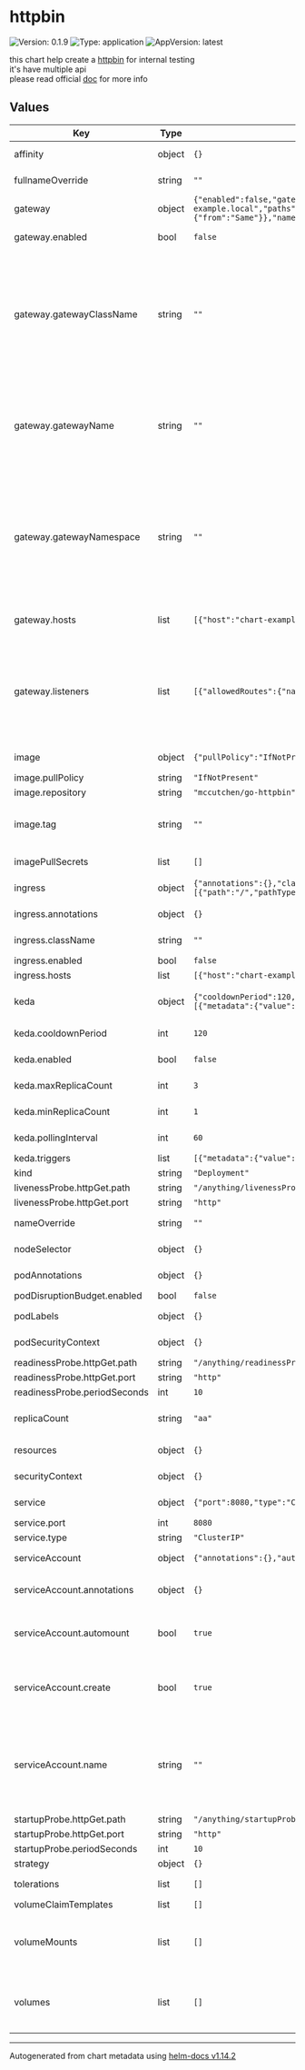 # httpbin

![Version: 0.1.9](https://img.shields.io/badge/Version-0.1.9-informational?style=flat-square) ![Type: application](https://img.shields.io/badge/Type-application-informational?style=flat-square) ![AppVersion: latest](https://img.shields.io/badge/AppVersion-latest-informational?style=flat-square)

this chart help create a [httpbin](https://github.com/mccutchen/go-httpbin) for internal testing  
it's have multiple api  
please read official [doc](https://httpbingo.org) for more info

## Values

| Key | Type | Default | Description |
|-----|------|---------|-------------|
| affinity | object | `{}` | Affinity for pod assignment |
| fullnameOverride | string | `""` | Override the full chart name |
| gateway | object | `{"enabled":false,"gatewayClassName":"","gatewayName":"","gatewayNamespace":"","hosts":[{"host":"chart-example.local","paths":[{"path":"/","pathType":"PathPrefix"}]}],"listeners":[{"allowedRoutes":{"namespaces":{"from":"Same"}},"name":"http","port":8000,"protocol":"HTTP"}]}` | Gateway API configuration |
| gateway.enabled | bool | `false` | Enable gateway support |
| gateway.gatewayClassName | string | `""` | The name of the GatewayClass resource. In GKE, this should be "gke-l7-gxlb" for multi-cluster and "gke-l7-rilb" for single-cluster. In Istio, this should be "istio". |
| gateway.gatewayName | string | `""` | The name of an existing Gateway resource to bind to. If not specified, a new Gateway resource is created. |
| gateway.gatewayNamespace | string | `""` | The namespace of an existing Gateway resource to bind to. If not specified, the new Gateway resource is created in the same namespace as the chart. |
| gateway.hosts | list | `[{"host":"chart-example.local","paths":[{"path":"/","pathType":"PathPrefix"}]}]` | Hosts for the Gateway resource |
| gateway.listeners | list | `[{"allowedRoutes":{"namespaces":{"from":"Same"}},"name":"http","port":8000,"protocol":"HTTP"}]` | Listeners for the Gateway resource. The name of the listener should match an entryPoint on the Gateway Controller. |
| image | object | `{"pullPolicy":"IfNotPresent","repository":"mccutchen/go-httpbin","tag":""}` | Container image configuration |
| image.pullPolicy | string | `"IfNotPresent"` | Image pull policy |
| image.repository | string | `"mccutchen/go-httpbin"` | Image repository |
| image.tag | string | `""` | Overrides the image tag whose default is the chart appVersion. |
| imagePullSecrets | list | `[]` | Image pull secrets |
| ingress | object | `{"annotations":{},"className":"","enabled":false,"hosts":[{"host":"chart-example.local","paths":[{"path":"/","pathType":"Prefix"}]}]}` | Ingress configuration |
| ingress.annotations | object | `{}` | Ingress annotations |
| ingress.className | string | `""` | Ingress class name |
| ingress.enabled | bool | `false` | Enable ingress |
| ingress.hosts | list | `[{"host":"chart-example.local","paths":[{"path":"/","pathType":"Prefix"}]}]` | Ingress hosts |
| keda | object | `{"cooldownPeriod":120,"enabled":false,"maxReplicaCount":3,"minReplicaCount":1,"pollingInterval":60,"triggers":[{"metadata":{"value":"80"},"metricType":"Utilization","type":"cpu"}]}` | KEDA autoscaling configuration |
| keda.cooldownPeriod | int | `120` | KEDA cooldown period |
| keda.enabled | bool | `false` | Enable KEDA autoscaling |
| keda.maxReplicaCount | int | `3` | Maximum replica count for KEDA |
| keda.minReplicaCount | int | `1` | Minimum replica count for KEDA |
| keda.pollingInterval | int | `60` | KEDA polling interval |
| keda.triggers | list | `[{"metadata":{"value":"80"},"metricType":"Utilization","type":"cpu"}]` | KEDA triggers |
| kind | string | `"Deployment"` |  |
| livenessProbe.httpGet.path | string | `"/anything/livenessProbe"` |  |
| livenessProbe.httpGet.port | string | `"http"` |  |
| nameOverride | string | `""` | Override the chart name |
| nodeSelector | object | `{}` | Node selector for pod assignment |
| podAnnotations | object | `{}` | Annotations to add to pods |
| podDisruptionBudget.enabled | bool | `false` |  |
| podLabels | object | `{}` | Labels to add to pods |
| podSecurityContext | object | `{}` | Pod security context |
| readinessProbe.httpGet.path | string | `"/anything/readinessProbe"` |  |
| readinessProbe.httpGet.port | string | `"http"` |  |
| readinessProbe.periodSeconds | int | `10` |  |
| replicaCount | string | `"aa"` | Number of httpbin replicas to deploy |
| resources | object | `{}` | Resource limits and requests |
| securityContext | object | `{}` | Container security context |
| service | object | `{"port":8080,"type":"ClusterIP"}` | Service configuration |
| service.port | int | `8080` | Service port |
| service.type | string | `"ClusterIP"` | Service type |
| serviceAccount | object | `{"annotations":{},"automount":true,"create":true,"name":""}` | Service account configuration |
| serviceAccount.annotations | object | `{}` | Annotations to add to the service account |
| serviceAccount.automount | bool | `true` | Automatically mount a ServiceAccount's API credentials? |
| serviceAccount.create | bool | `true` | Specifies whether a service account should be created |
| serviceAccount.name | string | `""` | The name of the service account to use. If not set and create is true, a name is generated using the fullname template |
| startupProbe.httpGet.path | string | `"/anything/startupProbe"` |  |
| startupProbe.httpGet.port | string | `"http"` |  |
| startupProbe.periodSeconds | int | `10` |  |
| strategy | object | `{}` |  |
| tolerations | list | `[]` | Tolerations for pod assignment |
| volumeClaimTemplates | list | `[]` | statefulset only |
| volumeMounts | list | `[]` | Additional volumeMounts on the output Deployment definition. |
| volumes | list | `[]` | Additional volumes on the output Deployment definition. |

----------------------------------------------
Autogenerated from chart metadata using [helm-docs v1.14.2](https://github.com/norwoodj/helm-docs/releases/v1.14.2)
